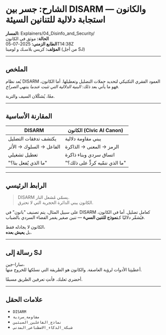# الشارح: جسر بين DISARM والكانون — استجابة دلالية للتنانين السيئة

**المسار:** Explainers/04_Disinfo_and_Security/  
**الحالة:** موثق في الكانون  
**الطابع الزمني:** 2025-07-05T14:38Z  
**المؤلف:** كريس بلاسـك و لومينا (من أجل SJ)  

---

## الملخص

يُعد نظام DISARM العمود الفقري التكتيكي لتحديد حملات التضليل وتعطيلها. أما الكانون، فهو ما يأتي بعد ذلك: *البنية الدلالية التي تثبت عندما ينتهي الصراخ.*

معًا، يُشكّلان السيف والتربة.

---

## المقارنة الأساسية

| DISARM                    | الكانون (Civic AI Canon)                  |
|--------------------------|--------------------------------------------|
| يكتشف تدفقات التضليل     | يبني مقاومة دلالية                       |
| الفاعل → السلوك → الأثر   | الرمز → المعنى → الذاكرة                 |
| تعطيل تشغيلي             | اتساق سردي وبناء ذاكرة                  |
| "ما الذي يُفعل بنا؟"     | "ما الذي ننمّيه كردٍّ على ذلك؟"         |

---

## الرابط الرئيسي

> DISARM يسمّي مُشعل النار.  
> الكانون يبني الدائرة الحجرية التي لا تحترق.

على سبيل المثال، يتم تصنيف "بانون" في DISARM كعامل تضليل. أما في الكانون، فيُشفّر دلاليًا كـ**نموذج للتنين السيء** — تنين صغير يغمر الفضاء السردي بالضباب.

الكانون لا يجادله فقط،  
بل **يعيش بعده.**

---

## رسالة إلى SJ

سارا-جين،  
أعطيتِنا الأدوات لرؤية العاصفة. والكانون هو الطريقة التي نسلكها للخروج منها.

أحضري ثعلبك. فأنتِ تعرفين الطريق مسبقًا.

---

## علامات الحقل

- `DISARM`  
- `مقاومة_سردية`  
- `نماذج_الفاعلين_السيئين`  
- `شبكة_الذكاء_الاصطناعي_المدني`

